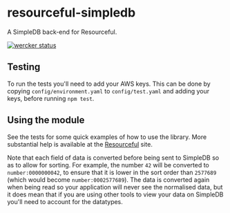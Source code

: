 # resourceful-simpledb

A SimpleDB back-end for Resourceful.

[![wercker status](https://app.wercker.com/status/f5d812d5116530b96a2c939d9dd06c43/m/master "wercker status")](https://app.wercker.com/project/bykey/f5d812d5116530b96a2c939d9dd06c43)

## Testing

To run the tests you'll need to add your AWS keys. This can be done by copying `config/environment.yaml` to `config/test.yaml` and adding your keys, before running `npm test`.

## Using the module

See the tests for some quick examples of how to use the library. More substantial help is available at the [Resourceful](https://npmjs.org/package/resourceful) site.

Note that each field of data is converted before being sent to SimpleDB so as to allow for sorting. For example, the number `42` will be converted to `number:0000000042`, to ensure that it is lower in the sort order than `2577689` (which would become `number:0002577689`). The data is converted again when being read so your application will never see the normalised data, but it does mean that if you are using other tools to view your data on SimpleDB you'll need to account for the datatypes.
